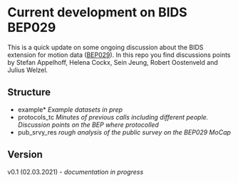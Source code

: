 # Current development on BIDS BEP029
This is a quick update on some ongoing discussion about the BIDS extension for motion data ([BEP029](https://docs.google.com/document/d/1iaaLKgWjK5pcISD1MVxHKexB3PZWfE2aAC5HF_pCZWo/edit)). In this repo you find discussions points by Stefan Appelhoff, Helena Cockx, Sein Jeung, Robert Oostenveld and Julius Welzel.

## Structure
- example* *Example datasets in prep*
- protocols_tc *Minutes of previous calls including different people. Discussion points on the BEP where protocolled*
- pub_srvy_res *rough analysis of the public survey on the BEP029 MoCap*

## Version
v0.1 (02.03.2021) - *documentation in progress*
